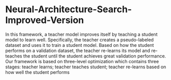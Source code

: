 # Neural-Architecture-Search-Improved-Version
 In this framework, a teacher model improves itself by teaching a student model to learn well. Specifically, the teacher creates a pseudo-labeled dataset and uses it to train a student model. Based on how the student performs on a validation dataset, the teacher re-learns its model and re-teaches the student until the student achieves great validation performance. Our framework is based on three-level optimization which contains three stages: teacher learns; teacher teaches student; teacher re-learns based on how well the student performs
